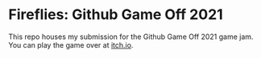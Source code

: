 # Fireflies: Github Game Off 2021

This repo houses my submission for the Github Game Off 2021 game jam. You can play the game over at [itch.io](https://diego-escalante.itch.io/fireflies).